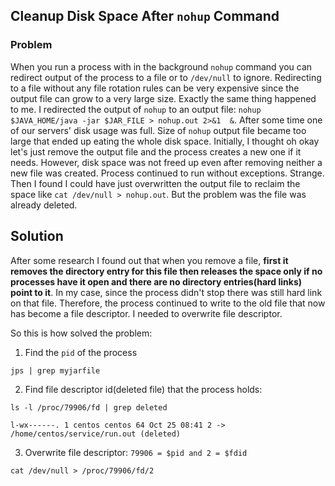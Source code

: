 
## Cleanup Disk Space After `nohup` Command

### Problem
When you run a process with in the background `nohup` command you can redirect output of the process to a file or to `/dev/null` to ignore.
Redirecting to a file without any file rotation rules can be very expensive since the output file can grow to a very large size.
Exactly the same thing happened to me. I redirected the output of `nohup` to an output file: `nohup $JAVA_HOME/java -jar $JAR_FILE > nohup.out 2>&1  &`.
After some time one of our servers' disk usage was full. Size of `nohup` output file became too large that ended up eating the whole disk space.
Initially, I thought oh okay let's just remove the output file and the process creates a new one if it needs. 
However, disk space was not freed up even after removing neither a new file was created. Process continued to run without exceptions. Strange. 
Then I found I could have just overwritten the output file to reclaim the space like `cat /dev/null > nohup.out`.
But the problem was the file was already deleted.

## Solution
After some research I found out that when you remove a file, **first it removes the directory entry for this file then releases the space only if no processes
have it open and there are no directory entries(hard links) point to it**. In my case, since the process didn't stop there was still hard link on that file.
Therefore, the process continued to write to the old file that now has become a file descriptor. I needed to overwrite file descriptor.

So this is how solved the problem: 
1. Find the `pid` of the process
```shell
jps | grep myjarfile
```
2. Find file descriptor id(deleted file) that the process holds:
 ```shell
ls -l /proc/79906/fd | grep deleted

l-wx------. 1 centos centos 64 Oct 25 08:41 2 -> /home/centos/service/run.out (deleted)
```
3. Overwrite file descriptor: `79906 = $pid and 2 = $fdid`
```shell
cat /dev/null > /proc/79906/fd/2
```
